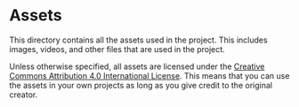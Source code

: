 # Assets

This directory contains all the assets used in the project. This includes images, videos, and other files that are used in the project.

Unless otherwise specified, all assets are licensed under the [Creative Commons Attribution 4.0 International License](https://creativecommons.org/licenses/by/4.0/). This means that you can use the assets in your own projects as long as you give credit to the original creator.
